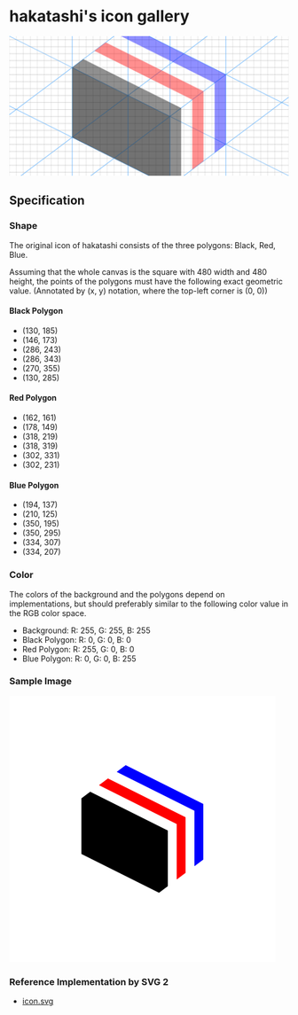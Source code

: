 # hakatashi's icon gallery

![Header Image](images/ogimage.png)

## Specification

### Shape

The original icon of hakatashi consists of the three polygons: Black, Red, Blue.

Assuming that the whole canvas is the square with 480 width and 480 height, the points of the polygons must have the following exact geometric value. (Annotated by (x, y) notation, where the top-left corner is (0, 0))

#### Black Polygon

* (130, 185)
* (146, 173)
* (286, 243)
* (286, 343)
* (270, 355)
* (130, 285)

#### Red Polygon

* (162, 161)
* (178, 149)
* (318, 219)
* (318, 319)
* (302, 331)
* (302, 231)

#### Blue Polygon

* (194, 137)
* (210, 125)
* (350, 195)
* (350, 295)
* (334, 307)
* (334, 207)

### Color

The colors of the background and the polygons depend on implementations, but should preferably similar to the following color value in the RGB color space.

* Background: R: 255, G: 255, B: 255
* Black Polygon: R: 0, G: 0, B: 0
* Red Polygon: R: 255, G: 0, B: 0
* Blue Polygon: R: 0, G: 0, B: 255

### Sample Image

![basic icon of hakatashi](images/icon_480px.png)

### Reference Implementation by SVG 2

* [icon.svg](icon.svg)

